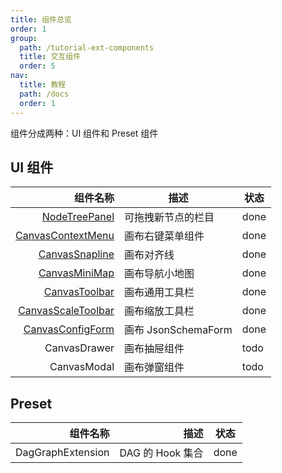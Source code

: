 ```yaml
---
title: 组件总览
order: 1
group:
  path: /tutorial-ext-components
  title: 交互组件
  order: 5
nav:
  title: 教程
  path: /docs
  order: 1
---
```


组件分成两种：UI 组件和 Preset 组件

## UI 组件

|                                                                 组件名称 | 描述                | 状态                               |
| -----------------------------------------------------------------------: | ------------------- | ---------------------------------- |
|         [NodeTreePanel](/docs/tutorial-ext-components/canvas-node-panel) | 可拖拽新节点的栏目  | <Badge type='success'>done</Badge> |
|          [CanvasContextMenu](/docs/tutorial-ext-components/context-menu) | 画布右键菜单组件    | <Badge type='success'>done</Badge> |
|          [CanvasSnapline](/docs/tutorial-ext-components/canvas-snapline) | 画布对齐线          | <Badge type='success'>done</Badge> |
|           [CanvasMiniMap](/docs/tutorial-ext-components/canvas-mini-map) | 画布导航小地图      | <Badge type='success'>done</Badge> |
|            [CanvasToolbar](/docs/tutorial-ext-components/canvas-toolbar) | 画布通用工具栏      | <Badge type='success'>done</Badge> |
| [CanvasScaleToolbar](/docs/tutorial-ext-components/canvas-scale-toolbar) | 画布缩放工具栏      | <Badge type='success'>done</Badge> |
|     [CanvasConfigForm](/docs/tutorial-ext-components/canvas-config-form) | 画布 JsonSchemaForm | <Badge type='success'>done</Badge> |
|                                                             CanvasDrawer | 画布抽屉组件        | <Badge type='info'>todo</Badge>    |
|                                                              CanvasModal | 画布弹窗组件        | <Badge type='info'>todo</Badge>    |

## Preset

|          组件名称 |             描述 | 状态                               |
| ----------------: | ---------------: | ---------------------------------- |
| DagGraphExtension | DAG 的 Hook 集合 | <Badge type='success'>done</Badge> |

